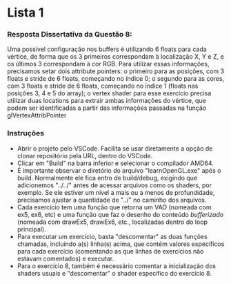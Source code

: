 # Lista 1

### Resposta Dissertativa da Questão 8:
Uma possível configuração nos buffers é utilizando 6 floats para cada vértice, de forma que os 3 primeiros correspondam à localização X, Y e Z, e os últimos 3 correspondam à cor RGB. Para utilizar essas informações, precisamos setar dois attribute pointers: o primeiro para as posições, com 3 floats e stride de 6 floats, começando no índice 0; o segundo para as cores, com 3 floats e stride de 6 floats, começando no índice 1 (floats nas posições 3, 4 e 5 do array); o vertex shader para esse exercício precisa utilizar duas locations para extrair ambas informações do vértice, que podem ser identificadas a partir das informações passadas na função glVertexAttribPointer

### Instruções

- Abrir o projeto pelo VSCode. Facilita se usar diretamente a opção de clonar repositório pela URL, dentro do VSCode.
- Clicar em "Build" na barra inferior e selecionar o compilador AMD64.
- É importante observar o diretório do arquivo "learnOpenGL.exe" após o build. Normalmente ele fica entro de build/debug, exigindo que adicionemos "../../" antes de acessar arquivos como os shaders, por exemplo. Se ele estiver um nível a mais ou a menos de profundidade, precisamos ajustar a quantidade de "../" no caminho dos arquivos.
- Cada exercício tem uma função que retorna um VAO (nomeada com ex5, ex6, etc) e uma função que faz o desenho do conteúdo *bufferizado* (nomeada com drawEx5, drawEx6, etc., localizadas dentro do loop principal).
- Para executar um exercício, basta "descomentar" as duas funções chamadas, incluindo a(s) linha(s) acima, que contém valores específicos para cada exercício (comentando as que linhas de exercícios não estavam comentados) e executar.
- Para o exercício 8, também é necessário comentar a inicialização dos shaders usuais e "descomentar" o shader específico do exercício 8.
